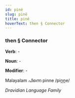 ```yaml
---
id: pinë
slug: pinë
title: pinë
hoverText: then § Connector
---
```


### then § Connector

**Verb**: -

**Noun**: -

**Modifier**: -

Malayalam പിന്നെ pinne /pin̪n̪e/

*Dravidian Language Family*